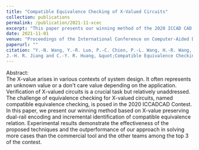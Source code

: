 ```yaml
---
title: "Compatible Equivalence Checking of X-Valued Circuits"
collection: publications
permalink: /publication/2021-11-xcec
excerpt: "This paper presents our winning method of the 2020 ICCAD CAD Contest based on X-value preserving dual-rail encoding and incremental identification of compatible equivalence relation."
date: 2021-11-01
venue: "Proceedings of the International Conference on Computer-Aided Design (ICCAD)"
paperurl: ""
citation: "Y.-N. Wang, Y.-R. Luo, P.-C. Chien, P.-L. Wang, H.-R. Wang, W.-H. Lin,
J.-H. R. Jiang and C.-Y. R. Huang, &quot;Compatible Equivalence Checking of X-Valued Circuits,&quot; <i>in Proc. ICCAD</i>, 2021. To appear."
---
```

Abstract:  
The X-value arises in various contexts of system design.
It often represents an unknown value or a don't care value depending on the application.
Verification of X-valued circuits is a crucial task but relatively unaddressed.
The challenge of equivalence checking for X-valued circuits, named compatible equivalence checking, is posed in the 2020 ICCADCAD Contest.
In this paper, we present our winning method based on X-value preserving dual-rail encoding and incremental identification of compatible equivalence relation.
Experimental results demonstrate the effectiveness of the proposed techniques and the outperformance of our approach in solving more cases than the commercial tool and the other teams among the top 3 of the contest.
